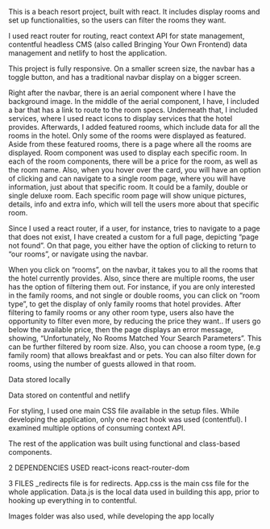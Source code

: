 This is a beach resort project, built with react. It includes display rooms and set up functionalities, so the users can filter the rooms they want.

I used react router for routing, react context API for state management, contentful headless CMS (also called Bringing Your Own Frontend) data management and netlify to host the application. 

This project is fully responsive. On a smaller screen size, the navbar has a toggle button, and has a traditional navbar display on a bigger screen.

Right after the navbar, there is an aerial component where I have the background image. In the middle of the aerial component, I have, I included a bar that has a link to route to the room specs. Underneath that, I included services, where I used react icons to display services that the hotel provides. Afterwards, I added featured rooms, which include data for all the rooms in the hotel. Only some of the rooms were displayed as featured. Aside from these featured rooms, there is a page where all the rooms are displayed. Room component was used to display each specific room. In each of the room components, there will be a price for the room, as well as the room name. Also, when you hover over the card, you will have an option of clicking and can navigate to a single room page, where you will have information, just about that specific room. It could be a family, double or single deluxe room. Each specific room page will show unique pictures, details, info and extra info, which will tell the users more about that specific room.

Since I used a react router, if a user, for instance, tries to navigate to a page that does not exist, I have created a custom for a full page, depicting “page not found”. On that page, you either have the option of clicking to return to “our rooms”, or navigate using the navbar. 

When you click on “rooms”, on the navbar, it takes you to all the rooms that the hotel currently provides. Also, since there are multiple rooms, the user has the option of filtering them out. For instance, if you are only interested in the family rooms, and not single or double rooms, you can click on “room type”, to get the display of only family rooms that hotel provides. After filtering to family rooms or any other room type, users also have the opportunity to filter even more, by reducing the price they want.. If users go below the available price, then the page displays an error message, showing, “Unfortunately, No Rooms Matched Your Search Parameters”. This can be further filtered by room size. Also, you can choose a room type, (e.g family room) that allows breakfast and or pets. You can also filter down for rooms, using the number of guests allowed in that room.

Data stored locally


Data stored on contentful and netlify


For styling, I used one main CSS file available in the setup files. While developing the application, only one react hook was used (contentful). I examined multiple options of consuming context API.

The rest of the application was built using functional and class-based components.

2 DEPENDENCIES USED
react-icons
react-router-dom

3 FILES
_redirects file is for redirects. 
App.css is the main css file for the whole application.
Data.js is the local data used in building this app, prior to hooking up everything in to contentful.

Images folder was also used, while developing the app locally
